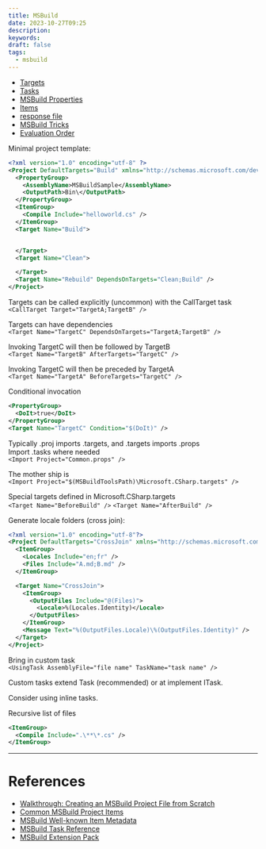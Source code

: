 ```yaml
---
title: MSBuild
date: 2023-10-27T09:25
description: 
keywords: 
draft: false
tags:
  - msbuild
---
```

- [Targets](/notes/computer/microsoft/msbuild/targets)
- [Tasks](/notes/computer/microsoft/msbuild/tasks)
- [MSBuild Properties](/notes/computer/microsoft/msbuild/msbuild-properties)
- [Items](/notes/computer/microsoft/msbuild/items)
- [response file](/notes/)
- [MSBuild Tricks](/notes/computer/microsoft/msbuild/msbuild-tricks)
- [Evaluation Order](/notes/computer/microsoft/msbuild/evaluation-order)

Minimal project template:  
```xml
<?xml version="1.0" encoding="utf-8" ?>
<Project DefaultTargets="Build" xmlns="http://schemas.microsoft.com/developer/msbuild/2003">  
  <PropertyGroup>  
    <AssemblyName>MSBuildSample</AssemblyName>  
    <OutputPath>Bin\</OutputPath>  
  </PropertyGroup>  
  <ItemGroup>  
    <Compile Include="helloworld.cs" />
  </ItemGroup>  
  <Target Name="Build">  


  </Target>  
  <Target Name="Clean">  

  </Target>  
  <Target Name="Rebuild" DependsOnTargets="Clean;Build" />
</Project>  
```

Targets can be called explicitly (uncommon) with the CallTarget task  
`<CallTarget Target="TargetA;TargetB" />`

Targets can have dependencies  
`<Target Name="TargetC" DependsOnTargets="TargetA;TargetB" />`

Invoking TargetC will then be followed by TargetB  
`<Target Name="TargetB" AfterTargets="TargetC" />`

Invoking TargetC will then be preceded by TargetA  
`<Target Name="TargetA" BeforeTargets="TargetC" />`

Conditional invocation  
```xml
<PropertyGroup>
  <DoIt>true</DoIt>
</PropertyGroup>
<Target Name="TargetC" Condition="$(DoIt)" />
```

Typically .proj imports .targets, and .targets imports .props  
Import .tasks where needed  
`<Import Project="Common.props" />`

The mother ship is  
`<Import Project="$(MSBuildToolsPath)\Microsoft.CSharp.targets" />`

Special targets defined in Microsoft.CSharp.targets  
`<Target Name="BeforeBuild" />`
`<Target Name="AfterBuild" />`

Generate locale folders (cross join):  
```xml
<?xml version="1.0" encoding="utf-8"?>
<Project DefaultTargets="CrossJoin" xmlns="http://schemas.microsoft.com/developer/msbuild/2003">
  <ItemGroup>
    <Locales Include="en;fr" />
    <Files Include="A.md;B.md" />
  </ItemGroup>

  <Target Name="CrossJoin">
    <ItemGroup>
      <OutputFiles Include="@(Files)">
        <Locale>%(Locales.Identity)</Locale>
      </OutputFiles>
    </ItemGroup>
    <Message Text="%(OutputFiles.Locale)\%(OutputFiles.Identity)" />
  </Target>
</Project>
```

Bring in custom task  
`<UsingTask AssemblyFile="file name" TaskName="task name" />`

Custom tasks extend Task (recommended) or at implement ITask.

Consider using inline tasks.

Recursive list of files
```xml
<ItemGroup>
  <Compile Include=".\**\*.cs" />
</ItemGroup>
```


---
# References

- [Walkthrough: Creating an MSBuild Project File from Scratch](https://msdn.microsoft.com/en-us/library/dd576348.aspx)  
- [Common MSBuild Project Items](https://msdn.microsoft.com/en-us/library/bb629388.aspx")  
- [MSBuild Well-known Item Metadata](https://msdn.microsoft.com/en-us/library/ms164313.aspx)  
- [MSBuild Task Reference](https://msdn.microsoft.com/en-us/library/7z253716.aspx)  
- [MSBuild Extension Pack](https://github.com/mikefourie/MSBuildExtensionPack")
